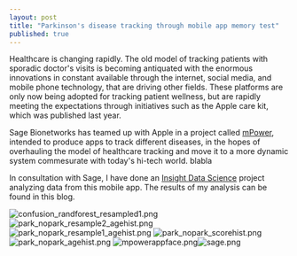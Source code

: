 ```yaml
---
layout: post
title: "Parkinson's disease tracking through mobile app memory test"
published: true
---
```









Healthcare is changing rapidly. The old model of tracking patients with sporadic doctor's visits is becoming antiquated with the enormous innovations in constant available through the internet, social media, and mobile phone technology, that are driving other fields. These platforms are only now being adopted for tracking patient wellness, but are rapidly meeting the expectations through initiatives such as the Apple care kit, which was published last year. 

Sage Bionetworks has teamed up with Apple in a project called [mPower](http://parkinsonmpower.org/ "Mpower Parkinson's Site"), intended to produce apps to track different diseases, in the hopes of overhauling the model of healthcare tracking and move it to a more dynamic system commesurate with today's hi-tech world. 
blabla

In consultation with Sage, I have done an [Insight Data Science](http://insightdatascience.com/ "Insight Data Science") project analyzing data from this mobile app. The results of my analysis can be found in this blog.

![confusion_randforest_resampled1.png]({{site.baseurl}}/images/confusion_randforest_resampled1.png)
![park_nopark_resample2_agehist.png]({{site.baseurl}}/images/park_nopark_resample2_agehist.png)
![park_nopark_resample1_agehist.png]({{site.baseurl}}/images/park_nopark_resample1_agehist.png)
![park_nopark_scorehist.png]({{site.baseurl}}/images/park_nopark_scorehist.png)
![park_nopark_agehist.png]({{site.baseurl}}/images/park_nopark_agehist.png)
![mpowerappface.png]({{site.baseurl}}/images/mpowerappface.png)![sage.png]({{site.baseurl}}/images/sage.png)









